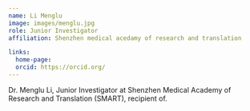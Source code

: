 ```yaml
---
name: Li Menglu
image: images/menglu.jpg
role: Junior Investigator
affiliation: Shenzhen medical acedamy of research and translation 

links:
  home-page: 
  orcid: https://orcid.org/
---
```


Dr. Menglu Li, Junior Investigator at Shenzhen Medical Academy of Research and Translation (SMART), recipient of.
